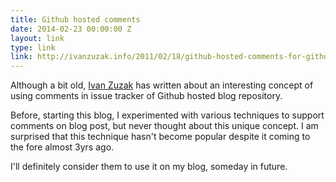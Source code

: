 ```yaml
---
title: Github hosted comments
date: 2014-02-23 00:00:00 Z
layout: link
type: link
link: http://ivanzuzak.info/2011/02/18/github-hosted-comments-for-github-hosted-blogs.html
---
```


Although a bit old, [Ivan Zuzak](http://ivanzuzak.info/) has written about an 
interesting concept of using comments in issue tracker of Github hosted blog 
repository.

Before, starting this blog, I experimented with various techniques to support 
comments on blog post, but never thought about this unique concept. I am
surprised that this technique hasn't become popular despite it coming to the 
fore almost 3yrs ago.

I'll definitely consider them to use it on my blog, someday in future.
